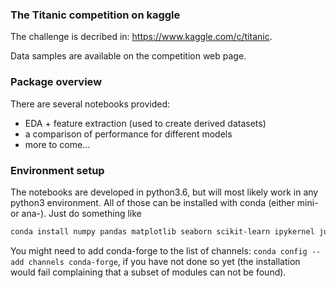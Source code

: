 ### The Titanic competition on kaggle
 
The challenge is decribed in: https://www.kaggle.com/c/titanic.

Data samples are available on the competition web page.
### Package overview

There are several notebooks provided: 
  * EDA + feature extraction (used to create derived datasets)
  * a comparison of performance for different models
  * more to come...

### Environment setup

The notebooks are developed in python3.6, but will most likely work in any python3 environment. 
All of those can be installed with conda (either mini- or ana-).
Just do something like
```bash
conda install numpy pandas matplotlib seaborn scikit-learn ipykernel jupyther xgboost lightgbm
```
You might need to add conda-forge to the list of channels: `conda config --add channels conda-forge`,
if you have not done so yet (the installation would fail complaining that a subset of modules can not be found).


